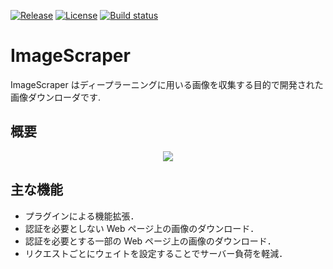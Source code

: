 [![Release](https://img.shields.io/github/release/tsurumeso/ImageScraper.svg)](https://github.com/tsurumeso/ImageScraper/releases/latest)
[![License](https://img.shields.io/github/license/tsurumeso/ImageScraper.svg)](https://github.com/tsurumeso/ImageScraper/blob/master/LICENSE.txt)
[![Build status](https://ci.appveyor.com/api/projects/status/4fo509jwmu2lxyoy/branch/master?svg=true)](https://ci.appveyor.com/project/tsurumeso/ImageScraper/branch/master)

# ImageScraper

ImageScraper はディープラーニングに用いる画像を収集する目的で開発された画像ダウンローダです. 

## 概要

<div align="center">
<img src="https://raw.githubusercontent.com/tsurumeso/ImageScraper/images/images/summery.png">
</div>

## 主な機能

- プラグインによる機能拡張．
- 認証を必要としない Web ページ上の画像のダウンロード．
- 認証を必要とする一部の Web ページ上の画像のダウンロード．
- リクエストごとにウェイトを設定することでサーバー負荷を軽減．
